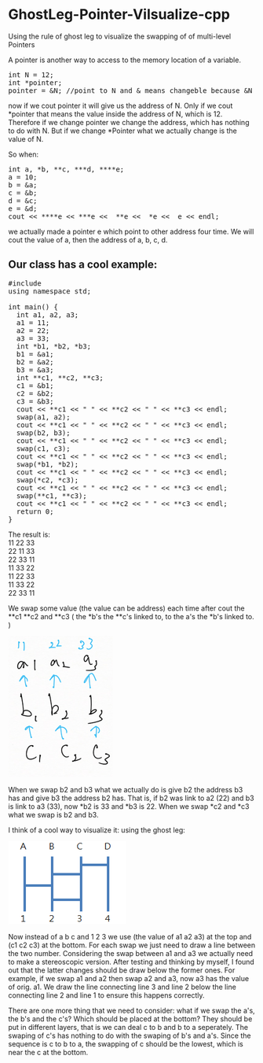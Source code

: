 # GhostLeg-Pointer-Vilsualize-cpp
Using the rule of ghost leg to visualize the swapping of of multi-level Pointers<br>

A pointer is another way to access to the memory location of a variable.

<pre>
int N = 12;
int *pointer;
pointer = &N; //point to N and & means changeble because &N means the address of N.
</pre>

now if we cout pointer it will give us the address of N. Only if we cout *pointer that means the value inside the address of N, which is 12. Therefore if we change pointer we change the address, which has nothing to do with N. But if we change *Pointer what we actually change is the value of N.<br>

So when:

<pre>
int a, *b, **c, ***d, ****e;
a = 10;
b = &a;
c = &b;
d = &c;
e = &d;
cout << ****e << ***e <<  **e <<  *e <<  e << endl;</pre>

we actually made a pointer e which point to other address four time. We will cout the value of a, then the address of a, b, c, d.<br>

## Our class has a cool example:

<pre>
#include <iostream>
using namespace std;

int main() {
  int a1, a2, a3;
  a1 = 11;
  a2 = 22;
  a3 = 33;
  int *b1, *b2, *b3;
  b1 = &a1;
  b2 = &a2;
  b3 = &a3;
  int **c1, **c2, **c3;
  c1 = &b1;
  c2 = &b2;
  c3 = &b3;
  cout << **c1 << " " << **c2 << " " << **c3 << endl;
  swap(a1, a2);
  cout << **c1 << " " << **c2 << " " << **c3 << endl;
  swap(b2, b3);
  cout << **c1 << " " << **c2 << " " << **c3 << endl;
  swap(c1, c3);
  cout << **c1 << " " << **c2 << " " << **c3 << endl;
  swap(*b1, *b2);
  cout << **c1 << " " << **c2 << " " << **c3 << endl;
  swap(*c2, *c3);
  cout << **c1 << " " << **c2 << " " << **c3 << endl;
  swap(**c1, **c3);
  cout << **c1 << " " << **c2 << " " << **c3 << endl;
  return 0;
}
</pre>

The result is:<br>
11 22 33<br>
22 11 33<br>
22 33 11<br>
11 33 22<br>
11 22 33<br>
11 33 22<br>
22 33 11<br>

We swap some value (the value can be address) each time after cout the **c1 **c2 and **c3 ( the *b's the **c's linked to, to the a's the *b's linked to. )

![Logo](images/first.png)

When we swap b2 and b3 what we actually do is give b2 the address b3 has and give b3 the address b2 has. That is, if b2 was link to a2 (22) and b3 is link to a3 (33), now *b2 is 33 and *b3 is 22. When we swap *c2 and *c3 what we swap is b2 and b3. <br>

I think of a cool way to visualize it: using the ghost leg:

![Logo](images/leg.png)

Now instead of a b c and 1 2 3 we use (the value of a1 a2 a3) at the top and (c1 c2 c3) at the bottom. For each swap we just need to draw a line between the two number. Considering the swap between a1 and a3 we actually need to make a stereoscopic version. After testing and thinking by myself, I found out that the latter changes should be draw below the former ones. For example, if we swap a1 and a2 then swap a2 and a3, now a3 has the value of orig. a1. We draw the line connecting line 3 and line 2 below the line connecting line 2 and line 1 to ensure this happens correctly.<br>

There are one more thing that we need to consider: what if we swap the a's, the b's and the c's? Which should be placed at the bottom? They should be put in different layers, that is we can deal c to b and b to a seperately. The swaping of c's has nothing to do with the swaping of b's and a's. Since the sequence is c to b to a, the swapping of c should be the lowest, which is near the c at the bottom.
